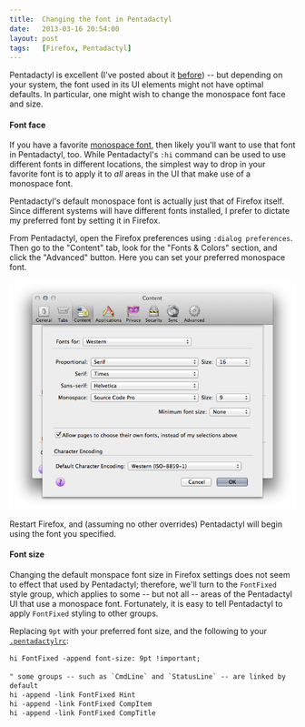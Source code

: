 ```yaml
---
title:  Changing the font in Pentadactyl
date:   2013-03-16 20:54:00
layout: post
tags:   [Firefox, Pentadactyl]
---
```

Pentadactyl is excellent (I've posted about it [before][pentadactyl]) -- but depending on your
system, the font used in its UI elements might not have optimal defaults. In particular, one might
wish to change the monospace font face and size.

#### Font face

If you have a favorite [monospace font][monospace], then likely you'll want to use that font in
Pentadactyl, too. While Pentadactyl's `:hi` command can be used to use different fonts in different
locations, the simplest way to drop in your favorite font is to apply it to _all_ areas in the UI
that make use of a monospace font.

Pentadactyl's default monospace font is actually just that of Firefox itself. Since different
systems will have different fonts installed, I prefer to dictate my preferred font by setting it in
Firefox.

From Pentadactyl, open the Firefox preferences using `:dialog preferences`. Then go to the "Content"
tab, look for the "Fonts & Colors" section, and click the "Advanced" button. Here you can set your
preferred monospace font.

<img class="seamless" src="/imgs/firefox_font_settings.png" />

Restart Firefox, and (assuming no other overrides) Pentadactyl will begin using the font you
specified.

#### Font size

Changing the default monspace font size in Firefox settings does not seem to effect that used by
Pentadactyl; therefore, we'll turn to the `FontFixed` style group, which applies to some -- but not
all -- areas of the Pentadactyl UI that use a monospace font. Fortunately, it is easy to tell
Pentadactyl to apply `FontFixed` styling to other groups.

Replacing `9pt` with your preferred font size, and the following to your
[`.pentadactylrc`][pentadactylrc]:

    hi FontFixed -append font-size: 9pt !important;

    " some groups -- such as `CmdLine` and `StatusLine` -- are linked by default
    hi -append -link FontFixed Hint
    hi -append -link FontFixed CompItem
    hi -append -link FontFixed CompTitle

[pentadactyl]:   /blog/2011/12/31/vimperator_to_pentadactyl
[monospace]:     /blog/2012/05/12/preferred_monospace_fonts
[pentadactylrc]: /config/.pentadactylrc
